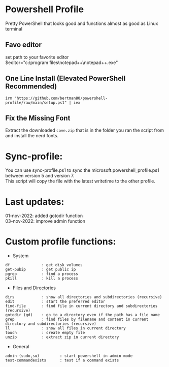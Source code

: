 # Powershell Profile
Pretty PowerShell that looks good and functions almost as good as Linux terminal 

## Favo editor
set path to your favorite editor<br>
$editor="c:\program files\notepad++\notepad++.exe"

## One Line Install (Elevated PowerShell Recommended)

```
irm "https://github.com/bertman80/powershell-profile/raw/main/setup.ps1" | iex
```

## Fix the Missing Font
Extract the downloaded `cove.zip` that is in the folder you ran the script from and install the nerd fonts. 

# Sync-profile:
You can use sync-profile.ps1 to sync the microsoft.powershell_profile.ps1 between version 5 and version 7.<br>
This script will copy the file with the latest writetime to the other profile.


# Last updates:
01-nov-2022: added gotodir function <br>
03-nov-2022: improve admin function <br>

# Custom profile functions:
* System
```
df              : get disk volumes
get-pubip       : get public ip
pgrep           : find a process
pkill           : kill a process
```
* Files and Directories
```
dirs            : show all directories and subdirectories (recursive)
edit            : start the preferred editor
find-file       : find file in current directory and subdirectories (recursive)
gotodir (gd)    : go to a directory even if the path has a file name
grep            : find files by filename and content in current directory and subdirectories (recursive)
ll              : show all files in current directory
touch           : create empty file
unzip           : extract zip in current directory
```
* General
```
admin (sudo,su)         : start powershell in admin mode
test-commandexists      : test if a command exists
```

